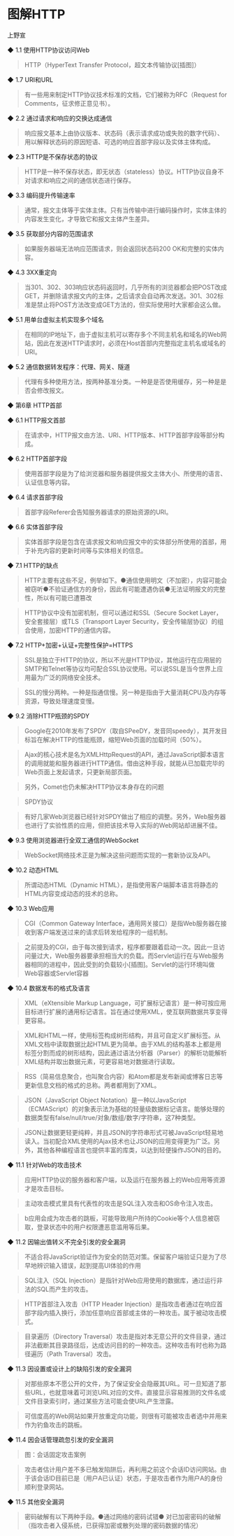 # 图解HTTP
上野宣


◆ 1.1 使用HTTP协议访问Web

> HTTP（HyperText Transfer Protocol，超文本传输协议[插图]）

◆ 1.7 URI和URL

> 有一些用来制定HTTP协议技术标准的文档，它们被称为RFC（Request for Comments，征求修正意见书）。

◆ 2.2 通过请求和响应的交换达成通信

> 响应报文基本上由协议版本、状态码（表示请求成功或失败的数字代码）、用以解释状态码的原因短语、可选的响应首部字段以及实体主体构成。

◆ 2.3 HTTP是不保存状态的协议

> HTTP是一种不保存状态，即无状态（stateless）协议。HTTP协议自身不对请求和响应之间的通信状态进行保存。

◆ 3.3 编码提升传输速率

> 通常，报文主体等于实体主体。只有当传输中进行编码操作时，实体主体的内容发生变化，才导致它和报文主体产生差异。

◆ 3.5 获取部分内容的范围请求

> 如果服务器端无法响应范围请求，则会返回状态码200 OK和完整的实体内容。

◆ 4.3 3XX重定向

> 当301、302、303响应状态码返回时，几乎所有的浏览器都会把POST改成GET，并删除请求报文内的主体，之后请求会自动再次发送。301、302标准是禁止将POST方法改变成GET方法的，但实际使用时大家都会这么做。

◆ 5.1 用单台虚拟主机实现多个域名

> 在相同的IP地址下，由于虚拟主机可以寄存多个不同主机名和域名的Web网站，因此在发送HTTP请求时，必须在Host首部内完整指定主机名或域名的URI。

◆ 5.2 通信数据转发程序：代理、网关、隧道

> 代理有多种使用方法，按两种基准分类。一种是是否使用缓存，另一种是是否会修改报文。

◆ 第6章 HTTP首部


◆ 6.1 HTTP报文首部

> 在请求中，HTTP报文由方法、URI、HTTP版本、HTTP首部字段等部分构成。

◆ 6.2 HTTP首部字段

> 使用首部字段是为了给浏览器和服务器提供报文主体大小、所使用的语言、认证信息等内容。

◆ 6.4 请求首部字段

> 首部字段Referer会告知服务器请求的原始资源的URI。

◆ 6.6 实体首部字段

> 实体首部字段是包含在请求报文和响应报文中的实体部分所使用的首部，用于补充内容的更新时间等与实体相关的信息。

◆ 7.1 HTTP的缺点

> HTTP主要有这些不足，例举如下。●通信使用明文（不加密），内容可能会被窃听●不验证通信方的身份，因此有可能遭遇伪装●无法证明报文的完整性，所以有可能已遭篡改

> HTTP协议中没有加密机制，但可以通过和SSL（Secure Socket Layer，安全套接层）或TLS（Transport Layer Security，安全传输层协议）的组合使用，加密HTTP的通信内容。

◆ 7.2 HTTP+加密+认证+完整性保护=HTTPS

> SSL是独立于HTTP的协议，所以不光是HTTP协议，其他运行在应用层的SMTP和Telnet等协议均可配合SSL协议使用。可以说SSL是当今世界上应用最为广泛的网络安全技术。

> SSL的慢分两种。一种是指通信慢。另一种是指由于大量消耗CPU及内存等资源，导致处理速度变慢。

◆ 9.2 消除HTTP瓶颈的SPDY

> Google在2010年发布了SPDY（取自SPeeDY，发音同speedy），其开发目标旨在解决HTTP的性能瓶颈，缩短Web页面的加载时间（50%）。

> Ajax的核心技术是名为XMLHttpRequest的API，通过JavaScript脚本语言的调用就能和服务器进行HTTP通信。借由这种手段，就能从已加载完毕的Web页面上发起请求，只更新局部页面。

> 另外，Comet也仍未解决HTTP协议本身存在的问题

> SPDY协议

> 有好几家Web浏览器已经针对SPDY做出了相应的调整。另外，Web服务器也进行了实验性质的应用，但把该技术导入实际的Web网站却进展不佳。

◆ 9.3 使用浏览器进行全双工通信的WebSocket

> WebSocket网络技术正是为解决这些问题而实现的一套新协议及API。

◆ 10.2 动态HTML

> 所谓动态HTML（Dynamic HTML），是指使用客户端脚本语言将静态的HTML内容变成动态的技术的总称。

◆ 10.3 Web应用

> CGI（Common Gateway Interface，通用网关接口）是指Web服务器在接收到客户端发送过来的请求后转发给程序的一组机制。

> 之前提及的CGI，由于每次接到请求，程序都要跟着启动一次。因此一旦访问量过大，Web服务器要承担相当大的负载。而Servlet运行在与Web服务器相同的进程中，因此受到的负载较小[插图]。Servlet的运行环境叫做Web容器或Servlet容器

◆ 10.4 数据发布的格式及语言

> XML（eXtensible Markup Language，可扩展标记语言）是一种可按应用目标进行扩展的通用标记语言。旨在通过使用XML，使互联网数据共享变得更容易。

> XML和HTML一样，使用标签构成树形结构，并且可自定义扩展标签。从XML文档中读取数据比起HTML更为简单。由于XML的结构基本上都是用标签分割而成的树形结构，因此通过语法分析器（Parser）的解析功能解析XML结构并取出数据元素，可更容易地对数据进行读取。

> RSS（简易信息聚合，也叫聚合内容）和Atom都是发布新闻或博客日志等更新信息文档的格式的总称。两者都用到了XML。

> JSON（JavaScript Object Notation）是一种以JavaScript（ECMAScript）的对象表示法为基础的轻量级数据标记语言。能够处理的数据类型有false/null/true/对象/数组/数字/字符串，这7种类型。

> JSON让数据更轻更纯粹，并且JSON的字符串形式可被JavaScript轻易地读入。当初配合XML使用的Ajax技术也让JSON的应用变得更为广泛。另外，其他各种编程语言也提供丰富的库类，以达到轻便操作JSON的目的。

◆ 11.1 针对Web的攻击技术

> 应用HTTP协议的服务器和客户端，以及运行在服务器上的Web应用等资源才是攻击目标。

> 主动攻击模式里具有代表性的攻击是SQL注入攻击和OS命令注入攻击。

> b应用会成为攻击者的跳板，可能导致用户所持的Cookie等个人信息被窃取，登录状态中的用户权限遭恶意滥用等后果。

◆ 11.2 因输出值转义不完全引发的安全漏洞

> 不适合将JavaScript验证作为安全的防范对策。保留客户端验证只是为了尽早地辨识输入错误，起到提高UI体验的作用

> SQL注入（SQL Injection）是指针对Web应用使用的数据库，通过运行非法的SQL而产生的攻击。

> HTTP首部注入攻击（HTTP Header Injection）是指攻击者通过在响应首部字段内插入换行，添加任意响应首部或主体的一种攻击。属于被动攻击模式。

> 目录遍历（Directory Traversal）攻击是指对本无意公开的文件目录，通过非法截断其目录路径后，达成访问目的的一种攻击。这种攻击有时也称为路径遍历（Path Traversal）攻击。

◆ 11.3 因设置或设计上的缺陷引发的安全漏洞

> 对那些原本不愿公开的文件，为了保证安全会隐蔽其URL。可一旦知道了那些URL，也就意味着可浏览URL对应的文件。直接显示容易推测的文件名或文件目录索引时，通过某些方法可能会使URL产生泄露。

> 可信度高的Web网站如果开放重定向功能，则很有可能被攻击者选中并用来作为钓鱼攻击的跳板。

◆ 11.4 因会话管理疏忽引发的安全漏洞

> 图：会话固定攻击案例

> 攻击者估计用户差不多已触发陷阱后，再利用之前这个会话ID访问网站。由于该会话ID目前已是（用户A已认证）状态，于是攻击者作为用户A的身份顺利登录网站。

◆ 11.5 其他安全漏洞

> 密码破解有以下两种手段。●通过网络的密码试错● 对已加密密码的破解（指攻击者入侵系统，已获得加密或散列处理的密码数据的情况）
